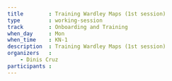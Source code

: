 ```yaml
---
title        : Training Wardley Maps (1st session)
type         : working-session
track        : Onboarding and Training
when_day     : Mon
when_time    : KN-1
description  : Training Wardley Maps (1st session)
organizers   :
    - Dinis Cruz
participants :
---
```



